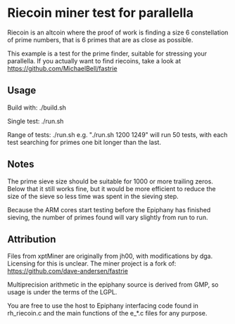 # Riecoin miner test for parallella

Riecoin is an altcoin where the proof of work is finding a size 6 
constellation of prime numbers, that is 6 primes that are as close as possible.

This example is a test for the prime finder, suitable for stressing your
parallella.  If you actually want to find riecoins, take a look at
https://github.com/MichaelBell/fastrie

## Usage

Build with: ./build.sh

Single test: ./run.sh 

Range of tests: ./run.sh <min trailing zeros> <max trailing zeros>
e.g. "./run.sh 1200 1249" will run 50 tests, with each test searching for 
primes one bit longer than the last.

## Notes

The prime sieve size should be suitable for 1000 or more trailing zeros.
Below that it still works fine, but it would be more efficient to reduce 
the size of the sieve so less time was spent in the sieving step.

Because the ARM cores start testing before the Epiphany has finished sieving,
the number of primes found will vary slightly from run to run.

## Attribution

Files from xptMiner are originally from jh00, with modifications by dga. 
Licensing for this is unclear.
The miner project is a fork of: https://github.com/dave-andersen/fastrie

Multiprecision arithmetic in the epiphany source is derived from GMP, so usage
is under the terms of the LGPL.

You are free to use the host to Epiphany interfacing code found in rh_riecoin.c
and the main functions of the e_*.c files for any purpose.
